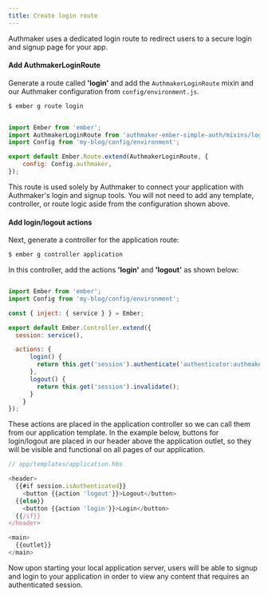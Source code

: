 ```yaml
---
title: Create login route
---
```


Authmaker uses a dedicated login route to redirect users to a secure login and signup page for your app.

#### Add AuthmakerLoginRoute

Generate a route called **'login'** and add the `AuthmakerLoginRoute` mixin and our Authmaker configuration from `config/environment.js`.

```bash
$ ember g route login
```

```javascript {data-filename=app/routes/login.js}

import Ember from 'ember';
import AuthmakerLoginRoute from 'authmaker-ember-simple-auth/mixins/login-route';
import Config from 'my-blog/config/environment';

export default Ember.Route.extend(AuthmakerLoginRoute, {
    config: Config.authmaker,
});
```

This route is used solely by Authmaker to connect your application with Authmaker's login and signup tools. You will not need to add any template, controller, or route logic aside from the configuration shown above.

#### Add login/logout actions

Next, generate a controller for the application route:

```bash
$ ember g controller application
```

In this controller, add the actions **'login'** and **'logout'** as shown below:

```javascript {data-filename=app/controllers/application.js}

import Ember from 'ember';
import Config from 'my-blog/config/environment';

const { inject: { service } } = Ember;

export default Ember.Controller.extend({
  session: service(),

  actions: {
      login() {
        return this.get('session').authenticate('authenticator:authmaker', Config.authmaker);
      },
      logout() {
        return this.get('session').invalidate();
      }
    }
});
```

These actions are placed in the application controller so we can call them from our application template. In the example below, buttons for login/logout are placed in our header above the application outlet, so they will be visible and functional on all pages of our application.

```javascript
// app/templates/application.hbs

<header>
  {{#if session.isAuthenticated}}
    <button {{action 'logout'}}>Logout</button>
  {{else}}
    <button {{action 'login'}}>Login</button>
  {{/if}}
</header>

<main>
  {{outlet}}
</main>
```

Now upon starting your local application server, users will be able to signup and login to your application in order to view any content that requires an authenticated session.
